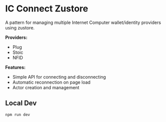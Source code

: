 # IC Connect Zustore

A pattern for managing multiple Internet Computer wallet/identity providers using zustore.

**Providers:**

- Plug
- Stoic
- NFID

**Features:**

- Simple API for connecting and disconnecting
- Automatic reconnection on page load
- Actor creation and management

## Local Dev

`npm run dev`
